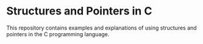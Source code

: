 # Structures and Pointers in C

This repository contains examples and explanations of using structures and pointers in the C programming language.